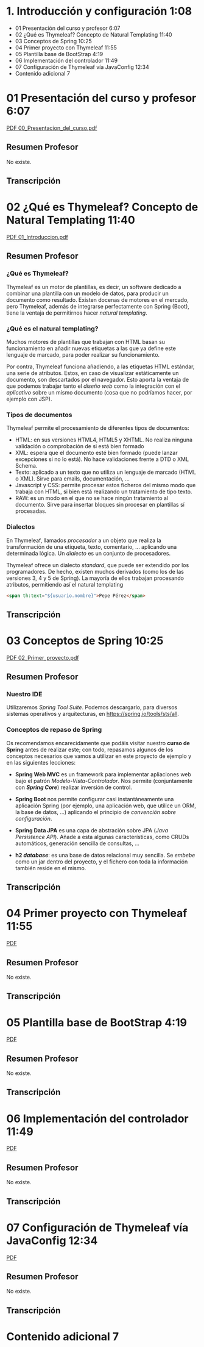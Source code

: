 # 1. Introducción y configuración 1:08
   
   * 01 Presentación del curso y profesor 6:07 
   * 02 ¿Qué es Thymeleaf? Concepto de Natural Templating 11:40 
   * 03 Conceptos de Spring 10:25 
   * 04 Primer proyecto con Thymeleaf 11:55 
   * 05 Plantilla base de BootStrap 4:19 
   * 06 Implementación del controlador 11:49 
   * 07 Configuración de Thymeleaf vía JavaConfig 12:34 
   * Contenido adicional  7
   
# 01 Presentación del curso y profesor 6:07

[PDF 00_Presentacion_del_curso.pdf](pdfs/00_Presentacion_del_curso.pdf)

## Resumen Profesor

No existe.

## Transcripción

# 02 ¿Qué es Thymeleaf? Concepto de Natural Templating 11:40 

[PDF 01_Introduccion.pdf](pdfs/01_Introduccion.pdf)

## Resumen Profesor

### ¿Qué es Thymeleaf?

Thymeleaf es un motor de plantillas, es decir, un software dedicado a combinar una plantilla con un modelo de datos, para producir un documento como resultado. Existen docenas de motores en el mercado, pero Thymeleaf, además de integrarse perfectamente con Spring (Boot), tiene la ventaja de permitirnos hacer *natural templating*.

### ¿Qué es el natural templating?

Muchos motores de plantillas que trabajan con HTML basan su funcionamiento en añadir nuevas etiquetas a las que ya define este lenguaje de marcado, para poder realizar su funcionamiento.

Por contra, Thymeleaf funciona añadiendo, a las etiquetas HTML estándar, una serie de atributos. Estos, en caso de visualizar estáticamente un documento, son descartados por el navegador. Esto aporta la ventaja de que podemos trabajar tanto el *diseño web* como la integración con el *aplicativo* sobre un mismo documento (cosa que no podríamos hacer, por ejemplo con JSP).

### Tipos de documentos

Thymeleaf permite el procesamiento de diferentes tipos de documentos:

* HTML: en sus versiones HTML4, HTML5 y XHTML. No realiza ninguna validación o comprobación de si está bien formado
* XML: espera que el documento esté bien formado (puede lanzar excepciones si no lo está). No hace validaciones frente a DTD o XML Schema.
* Texto: aplicado a un texto que no utiliza un lenguaje de marcado (HTML o XML). Sirve para emails, documentación, …
* Javascript y CSS: permite procesar estos ficheros del mismo modo que trabaja con HTML, si bien está realizando un tratamiento de tipo texto.
* RAW: es un modo en el que no se hace ningún tratamiento al documento. Sirve para insertar bloques sin procesar en plantillas sí procesadas.

### Dialectos

En Thymeleaf, llamados *procesador* a un objeto que realiza la transformación de una etiqueta, texto, comentario, ... aplicando una determinada lógica. Un *dialecto* es un conjunto de procesadores.

Thymeleaf ofrece un dialecto *standard*, que puede ser extendido por los programadores. De hecho, existen muchos derivados (como los de las versiones 3, 4 y 5 de Spring). La mayoría de ellos trabajan procesando atributos, permitiendo así el natural templating

```html
<span th:text="${usuario.nombre}">Pepe Pérez</span>
```

## Transcripción

# 03 Conceptos de Spring 10:25 

[PDF 02_Primer_proyecto.pdf](pdfs/02_Primer_proyecto.pdf)

## Resumen Profesor

### Nuestro IDE

Utilizaremos *Spring Tool Suite*. Podemos descargarlo, para diversos sistemas operativos y arquitecturas, en https://spring.io/tools/sts/all.

### Conceptos de repaso de Spring

Os recomendamos encarecidamente que podáis visitar nuestro **curso de Spring** antes de realizar este; con todo, repasamos algunos de los conceptos necesarios que vamos a utilizar en este proyecto de ejemplo y en las siguientes lecciones:

* **Spring Web MVC** es un framework para implementar apliaciones web bajo el patrón *Modelo-Vista-Controlador*. Nos permite (conjuntamente con ***Spring Core***) realizar inversión de control.

* **Spring Boot** nos permite configurar casi instantáneamente una aplicación Spring (por ejemplo, una aplicación web, que utilice un ORM, la base de datos, ...) aplicando el principio de *convención sobre configuración*.

* **Spring Data JPA** es una capa de abstración sobre JPA (*Java Persistence API*). Añade a esta algunas características, como CRUDs automáticos, generación sencilla de consultas, ...

* **h2 *database***: es una base de datos relacional muy sencilla. Se *embebe* como un jar dentro del proyecto, y el fichero con toda la información también reside en el mismo.

## Transcripción

# 04 Primer proyecto con Thymeleaf 11:55 

[PDF ](pdfs/)

## Resumen Profesor

No existe.

## Transcripción

# 05 Plantilla base de BootStrap 4:19 

[PDF ](pdfs/)

## Resumen Profesor

No existe.

## Transcripción

# 06 Implementación del controlador 11:49 

[PDF ](pdfs/)

## Resumen Profesor

No existe.

## Transcripción

# 07 Configuración de Thymeleaf vía JavaConfig 12:34 

[PDF ](pdfs/)

## Resumen Profesor

No existe.

## Transcripción

# Contenido adicional  7   
